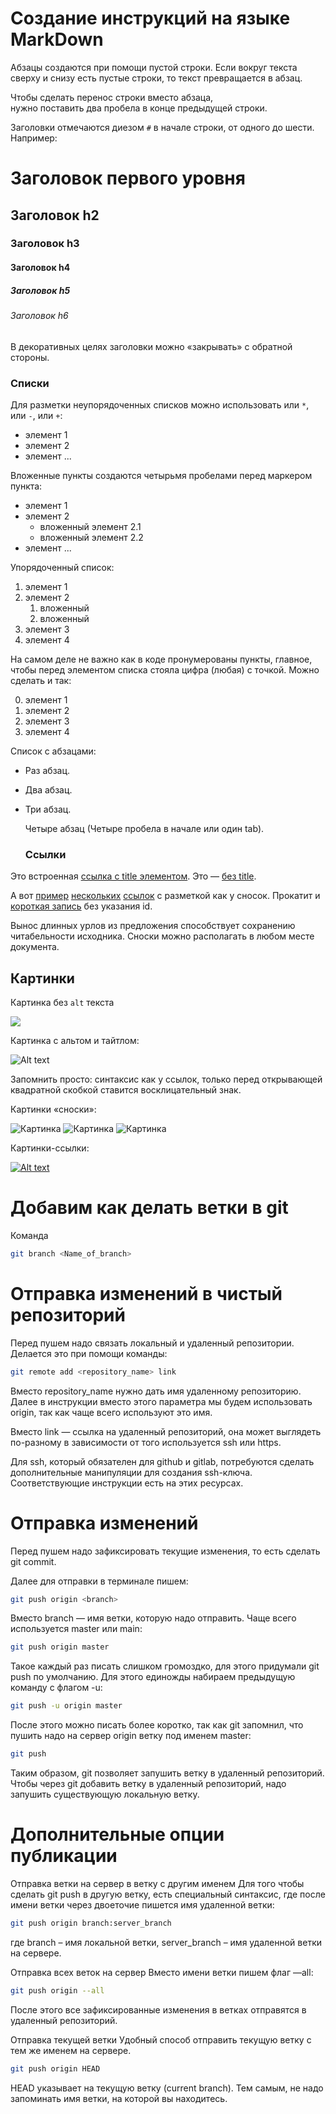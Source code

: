 # Создание инструкций на языке MarkDown

Абзацы создаются при помощи пустой строки. Если вокруг текста сверху и снизу есть пустые строки, то текст превращается в абзац.

Чтобы сделать перенос строки вместо абзаца,  
нужно поставить два пробела в конце предыдущей строки.

Заголовки отмечаются диезом `#` в начале строки, от одного до шести. Например:

# Заголовок первого уровня #
## Заголовок h2
### Заголовок h3
#### Заголовок h4
##### Заголовок h5
###### Заголовок h6

В декоративных целях заголовки можно «закрывать» с обратной стороны.

### Списки

Для разметки неупорядоченных списков можно использовать или `*`, или `-`, или `+`:

- элемент 1
- элемент 2
- элемент ...

Вложенные пункты создаются четырьмя пробелами перед маркером пункта:

* элемент 1
* элемент 2
    * вложенный элемент 2.1
    * вложенный элемент 2.2
* элемент ...

Упорядоченный список:

1. элемент 1
2. элемент 2
    1. вложенный
    2. вложенный
3. элемент 3
4. элемент 4

На самом деле не важно как в коде пронумерованы пункты, главное, чтобы перед элементом списка стояла цифра (любая) с точкой. Можно сделать и так:

0. элемент 1
0. элемент 2
0. элемент 3
0. элемент 4

Список с абзацами:

* Раз абзац. 

* Два абзац. 

* Три абзац. 

    Четыре абзац (Четыре пробела в начале или один tab).

    ### Ссылки

Это встроенная [ссылка с title элементом](http://example.com/link "Я ссылка"). Это — [без title](http://example.com/link).

А вот [пример][1] [нескольких][2] [ссылок][id] с разметкой как у сносок. Прокатит и [короткая запись][] без указания id.

[1]: http://example.com/ "Optional Title Here"
[2]: http://example.com/some
[id]: http://example.com/links (Optional Title Here)
[короткая запись]: http://example.com/short

Вынос длинных урлов из предложения способствует сохранению читабельности исходника. Сноски можно располагать в любом месте документа.

## Картинки

Картинка без `alt` текста

![](//placehold.it/150x100)

Картинка с альтом и тайтлом:

![Alt text](//placehold.it/150x100 "Можно задать title")

Запомнить просто: синтаксис как у ссылок, только перед открывающей квадратной скобкой ставится восклицательный знак.

Картинки «сноски»:

![Картинка][image1]
![Картинка][image2]
![Картинка][image3]

[image1]: //placehold.it/250x100
[image2]: //placehold.it/200x100
[image3]: //placehold.it/150x100

Картинки-ссылки:

[![Alt text](//placehold.it/150x100)](http://example.com/)

# Добавим как делать ветки в git
  
  Команда 
  ```sh
  git branch <Name_of_branch>
  ```
# Отправка изменений в чистый репозиторий

Перед пушем надо связать локальный и удаленный репозитории. Делается это при помощи команды:
```sh
git remote add <repository_name> link
```
Вместо repository_name нужно дать имя удаленному репозиторию. Далее в инструкции вместо этого параметра мы будем использовать origin, так как чаще всего используют это имя.

Вместо link — ссылка на удаленный репозиторий, она может выглядеть по-разному в зависимости от того используется ssh или https. 

Для ssh, который обязателен для github и gitlab, потребуются сделать дополнительные манипуляции для создания ssh-ключа. Соответствующие инструкции есть на этих ресурсах.

# Отправка изменений
Перед пушем надо зафиксировать текущие изменения, то есть сделать git commit.

Далее для отправки в терминале пишем:
```sh
git push origin <branch> 
```
Вместо branch — имя ветки, которую надо отправить. Чаще всего используется master или main: 


```sh
git push origin master
```
Такое каждый раз писать слишком громоздко, для этого придумали git push по умолчанию. Для этого единожды набираем предыдущую команду с флагом -u:
```sh
git push -u origin master
```
После этого можно писать более коротко, так как git запомнил, что пушить надо на сервер origin ветку под именем master:
```sh
git push
```
Таким образом, git позволяет запушить ветку в удаленный репозиторий. Чтобы через git добавить ветку в удаленный репозиторий, надо запушить существующую локальную ветку.

# Дополнительные опции публикации
Отправка ветки на сервер в ветку с другим именем
Для того чтобы сделать git push в другую ветку, есть специальный синтаксис, где после имени ветки через двоеточие пишется имя удаленной ветки:
```sh
git push origin branch:server_branch
```
где branch – имя локальной ветки, server_branch – имя удаленной ветки на сервере.

Отправка всех веток на сервер
Вместо имени ветки пишем  флаг —all: 
```sh
git push origin --all
```
После этого все зафиксированные изменения в ветках отправятся в удаленный репозиторий.

Отправка текущей ветки
Удобный способ отправить текущую ветку с тем же именем на сервере.
```sh
git push origin HEAD
```
HEAD указывает на текущую ветку (current branch). Тем самым, не надо запоминать имя ветки, на которой вы находитесь.
  
